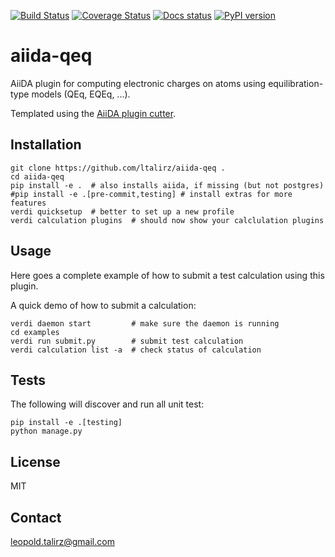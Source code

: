 [![Build Status](https://travis-ci.org/ltalirz/aiida-qeq.svg?branch=master)](https://travis-ci.org/ltalirz/aiida-qeq) 
[![Coverage Status](https://coveralls.io/repos/github/ltalirz/aiida-qeq/badge.svg?branch=master)](https://coveralls.io/github/ltalirz/aiida-qeq?branch=master) 
[![Docs status](https://readthedocs.org/projects/aiida-qeq/badge)](http://aiida-qeq.readthedocs.io/) 
[![PyPI version](https://badge.fury.io/py/aiida-qeq.svg)](https://badge.fury.io/py/aiida-qeq)

# aiida-qeq

AiiDA plugin for computing electronic charges on atoms using equilibration-type models (QEq, EQEq, ...).

Templated using the [AiiDA plugin cutter](https://github.com/aiidateam/aiida-plugin-cutter).

## Installation

```shell
git clone https://github.com/ltalirz/aiida-qeq .
cd aiida-qeq
pip install -e .  # also installs aiida, if missing (but not postgres)
#pip install -e .[pre-commit,testing] # install extras for more features
verdi quicksetup  # better to set up a new profile
verdi calculation plugins  # should now show your calclulation plugins
```

## Usage

Here goes a complete example of how to submit a test calculation using this plugin.

A quick demo of how to submit a calculation:
```shell
verdi daemon start         # make sure the daemon is running
cd examples
verdi run submit.py        # submit test calculation
verdi calculation list -a  # check status of calculation
```

## Tests

The following will discover and run all unit test:
```shell
pip install -e .[testing]
python manage.py
```

## License

MIT


## Contact

leopold.talirz@gmail.com

